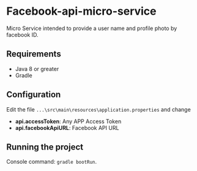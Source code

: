 # Facebook-api-micro-service

Micro Service intended to provide a user name and profile photo by facebook ID.

## Requirements

* Java 8 or greater
* Gradle

## Configuration

Edit the file `...\src\main\resources\application.properties` and change 
* **api.accessToken**: Any APP Access Token
* **api.facebookApiURL**: Facebook API URL

## Running the project

Console command: `gradle bootRun`.